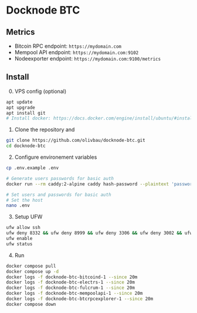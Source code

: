 # Docknode BTC

## Metrics

* Bitcoin RPC endpoint: `https://mydomain.com`
* Mempool API endpoint: `https://mydomain.com:9102`
* Nodeexporter endpoint: `https://mydomain.com:9100/metrics`

## Install 

0. VPS config (optional)
```bash
apt update
apt upgrade
apt install git
# Install docker: https://docs.docker.com/engine/install/ubuntu/#install-using-the-repository
```

1. Clone the repository and
```bash
git clone https://github.com/olivbau/docknode-btc.git
cd docknode-btc
```

2. Configure environement variables
```bash
cp .env.example .env

# Generate users passwords for basic auth
docker run --rm caddy:2-alpine caddy hash-password --plaintext 'password'

# Set users and passwords for basic auth
# Set the host
nano .env
```

3. Setup UFW
```bash
ufw allow ssh
ufw deny 8332 && ufw deny 8999 && ufw deny 3306 && ufw deny 3002 && ufw deny 50001 && ufw deny 50005 && ufw deny 50009 && ufw deny 8080 && ufw deny 8000
ufw enable
ufw status
```

4. Run
```bash
docker compose pull
docker compose up -d
docker logs -f docknode-btc-bitcoind-1 --since 20m
docker logs -f docknode-btc-electrs-1 --since 20m
docker logs -f docknode-btc-fulcrum-1 --since 20m
docker logs -f docknode-btc-mempoolapi-1 --since 20m
docker logs -f docknode-btc-btcrpcexplorer-1 --since 20m
docker compose down
```